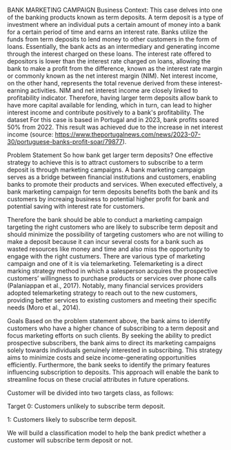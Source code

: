 BANK MARKETING CAMPAIGN
Business Context:
This case delves into one of the banking products known as term deposits. A term deposit is a type of investment where an individual puts a certain amount of money into a bank for a certain period of time and earns an interest rate. Banks utilize the funds from term deposits to lend money to other customers in the form of loans. Essentially, the bank acts as an intermediary and generating income through the interest charged on these loans. The interest rate offered to depositors is lower than the interest rate charged on loans, allowing the bank to make a profit from the difference, known as the interest rate margin or commonly known as the net interest margin (NIM). Net interest income, on the other hand, represents the total revenue derived from these interest-earning activities. NIM and net interest income are closely linked to profitability indicator. Therefore, having larger term deposits allow bank to have more capital available for lending, which in turn, can lead to higher interest income and contribute positively to a bank's profitability. The dataset For this case is based in Portugal and in 2023, bank profits soared 50% from 2022. This result was achieved due to the increase in net interest income (source: https://www.theportugalnews.com/news/2023-07-30/portuguese-banks-profit-soar/79877).

Problem Statement
So how bank get larger term deposits? One effective strategy to achieve this is to attract customers to subscribe to a term deposit is through marketing campaigns. A bank marketing campaign serves as a bridge between financial institutions and customers, enabling banks to promote their products and services. When executed effectively, a bank marketing campaign for term deposits benefits both the bank and its customers by increaing business to potential higher profit for bank and potential saving with interest rate for customers.

Therefore the bank should be able to conduct a marketing campaign targeting the right customers who are likely to subscribe term deposit and should minimize the possibility of targeting customers who are not willing to make a deposit because it can incur several costs for a bank such as wasted resources like money and time and also miss the opportunity to engage with the right custumers. There are various type of marketing campaign and one of it is via telemarketing. Telemarketing is a direct marking strategy method in which a salesperson acquires the prospective customers’ willingness to purchase products or services over phone calls (Palaniappan et al., 2017). Notably, many financial services providers adopted telemarketing strategy to reach out to the new customers, providing better services to existing customers and meeting their specific needs (Moro et al., 2014).

Goals
Based on the problem statement above, the bank aims to identify customers who have a higher chance of subscribing to a term deposit and focus marketing efforts on such clients. By seeking the ability to predict prospective subscribers, the bank aims to direct its marketing campaigns solely towards individuals genuinely interested in subscribing. This strategy aims to minimize costs and seize income-generating opportunities efficiently. Furthermore, the bank seeks to identify the primary features influencing subscription to deposits. This approach will enable the bank to streamline focus on these crucial attributes in future operations.

Customer will be divided into two targets class, as follows:

Target
0: Customers unlikely to subscribe term deposit.

1: Customers likely to subscribe term deposit.

We will build a classification model to help the bank predict whether a customer will subscribe term deposit or not.
